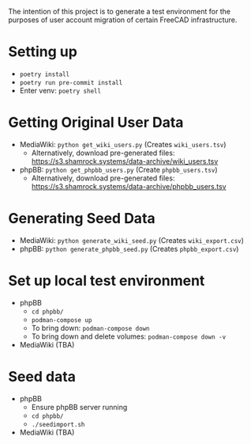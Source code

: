 The intention of this project is to generate a test environment for the purposes of user account migration of certain
FreeCAD infrastructure.

# Setting up

- `poetry install`
- `poetry run pre-commit install`
- Enter venv: `poetry shell`

# Getting Original User Data

- MediaWiki: `python get_wiki_users.py` (Creates `wiki_users.tsv`)
    - Alternatively, download pre-generated files: https://s3.shamrock.systems/data-archive/wiki_users.tsv
- phpBB: `python get_phpbb_users.py` (Create `phpbb_users.tsv`)
    - Alternatively, download pre-generated files: https://s3.shamrock.systems/data-archive/phpbb_users.tsv

# Generating Seed Data

- MediaWiki: `python generate_wiki_seed.py` (Creates `wiki_export.csv`)
- phpBB: `python generate_phpbb_seed.py` (Creates `phpbb_export.csv`)

# Set up local test environment

- phpBB
    - `cd phpbb/`
    - `podman-compose up`
    - To bring down: `podman-compose down`
    - To bring down and delete volumes: `podman-compose down -v`
- MediaWiki (TBA)

# Seed data

- phpBB
    - Ensure phpBB server running
    - `cd phpbb/`
    - `./seedimport.sh`
- MediaWiki (TBA)
